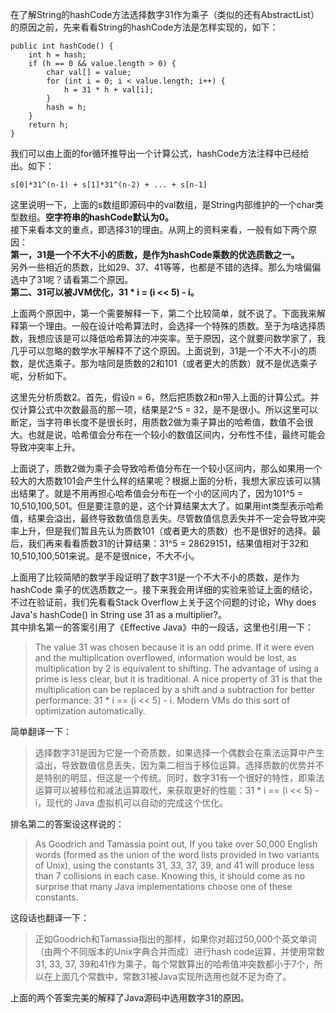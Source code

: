 在了解String的hashCode方法选择数字31作为乘子（类似的还有AbstractList）的原因之前，先来看看String的hashCode方法是怎样实现的，如下：
```
public int hashCode() {
    int h = hash;
    if (h == 0 && value.length > 0) {
        char val[] = value;
        for (int i = 0; i < value.length; i++) {
            h = 31 * h + val[i];
        }
        hash = h;
    }
    return h;
}
```
我们可以由上面的for循环推导出一个计算公式，hashCode方法注释中已经给出。如下：
```
s[0]*31^(n-1) + s[1]*31^(n-2) + ... + s[n-1]
```
这里说明一下，上面的s数组即源码中的val数组，是String内部维护的一个char类型数组。**空字符串的hashCode默认为0。**  
接下来看本文的重点，即选择31的理由。从网上的资料来看，一般有如下两个原因：  
**第一，31是一个不大不小的质数，是作为hashCode乘数的优选质数之一。**  
另外一些相近的质数，比如29、37、41等等，也都是不错的选择。那么为啥偏偏选中了31呢？请看第二个原因。  
**第二、31可以被JVM优化，31 * i = (i << 5) - i。**  

上面两个原因中，第一个需要解释一下，第二个比较简单，就不说了。下面我来解释第一个理由。一般在设计哈希算法时，会选择一个特殊的质数。至于为啥选择质数，我想应该是可以降低哈希算法的冲突率。至于原因，这个就要问数学家了，我几乎可以忽略的数学水平解释不了这个原因。上面说到，31是一个不大不小的质数，是优选乘子。那为啥同是质数的2和101（或者更大的质数）就不是优选乘子呢，分析如下。  

这里先分析质数2。首先，假设n = 6，然后把质数2和n带入上面的计算公式。并仅计算公式中次数最高的那一项，结果是2^5 = 32，是不是很小。所以这里可以断定，当字符串长度不是很长时，用质数2做为乘子算出的哈希值，数值不会很大。也就是说，哈希值会分布在一个较小的数值区间内，分布性不佳，最终可能会导致冲突率上升。  

上面说了，质数2做为乘子会导致哈希值分布在一个较小区间内，那么如果用一个较大的大质数101会产生什么样的结果呢？根据上面的分析，我想大家应该可以猜出结果了。就是不用再担心哈希值会分布在一个小的区间内了，因为101^5 = 10,510,100,501。但是要注意的是，这个计算结果太大了。如果用int类型表示哈希值，结果会溢出，最终导致数值信息丢失。尽管数值信息丢失并不一定会导致冲突率上升，但是我们暂且先认为质数101（或者更大的质数）也不是很好的选择。最后，我们再来看看质数31的计算结果：31^5 = 28629151，结果值相对于32和10,510,100,501来说。是不是很nice，不大不小。  

上面用了比较简陋的数学手段证明了数字31是一个不大不小的质数，是作为 hashCode 乘子的优选质数之一。接下来我会用详细的实验来验证上面的结论，不过在验证前，我们先看看Stack Overflow上关于这个问题的讨论，Why does Java's hashCode() in String use 31 as a multiplier?。  
其中排名第一的答案引用了《Effective Java》中的一段话，这里也引用一下：  
> The value 31 was chosen because it is an odd prime. If it were even and the multiplication overflowed, information would be lost, as multiplication by 2 is equivalent to shifting. The advantage of using a prime is less clear, but it is traditional. A nice property of 31 is that the multiplication can be replaced by a shift and a subtraction for better performance: 31 * i == (i << 5) - i. Modern VMs do this sort of optimization automatically.

简单翻译一下：

> 选择数字31是因为它是一个奇质数，如果选择一个偶数会在乘法运算中产生溢出，导致数值信息丢失，因为乘二相当于移位运算。选择质数的优势并不是特别的明显，但这是一个传统。同时，数字31有一个很好的特性，即乘法运算可以被移位和减法运算取代，来获取更好的性能：31 * i == (i << 5) - i，现代的 Java 虚拟机可以自动的完成这个优化。

排名第二的答案设这样说的：
> As Goodrich and Tamassia point out, If you take over 50,000 English words (formed as the union of the word lists provided in two variants of Unix), using the constants 31, 33, 37, 39, and 41 will produce less than 7 collisions in each case. Knowing this, it should come as no surprise that many Java implementations choose one of these constants.

这段话也翻译一下：
> 正如Goodrich和Tamassia指出的那样，如果你对超过50,000个英文单词（由两个不同版本的Unix字典合并而成）进行hash code运算，并使用常数31, 33, 37, 39和41作为乘子，每个常数算出的哈希值冲突数都小于7个，所以在上面几个常数中，常数31被Java实现所选用也就不足为奇了。

上面的两个答案完美的解释了Java源码中选用数字31的原因。
